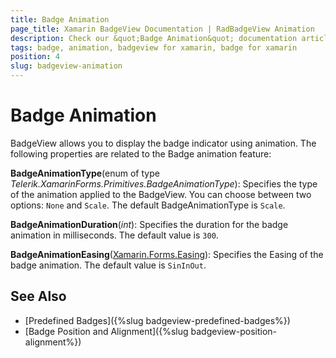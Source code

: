 ```yaml
---
title: Badge Animation
page_title: Xamarin BadgeView Documentation | RadBadgeView Animation
description: Check our &quot;Badge Animation&quot; documentation article for Telerik BadgeView for Xamarin control.
tags: badge, animation, badgeview for xamarin, badge for xamarin
position: 4
slug: badgeview-animation
---
```


# Badge Animation

BadgeView allows you to display the badge indicator using animation. The following properties are related to the Badge animation feature:

**BadgeAnimationType**(enum of type *Telerik.XamarinForms.Primitives.BadgeAnimationType*): Specifies the type of the animation applied to the BadgeView. You can choose between two options: `None` and `Scale`. The default BadgeAnimationType is `Scale`. 

**BadgeAnimationDuration**(*int*): Specifies the duration for the badge animation in milliseconds. The default value is `300`.

**BadgeAnimationEasing**([Xamarin.Forms.Easing](https://docs.microsoft.com/en-us/xamarin/xamarin-forms/user-interface/animation/easing)): Specifies the Easing of the badge animation. The default value is `SinInOut`.

## See Also

- [Predefined Badges]({%slug badgeview-predefined-badges%})
- [Badge Position and Alignment]({%slug badgeview-position-alignment%})